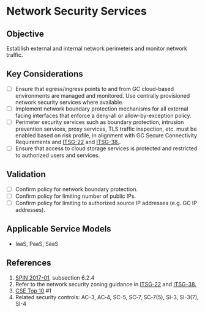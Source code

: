 # Network Security Services

## Objective

Establish external and internal network perimeters and monitor network traffic.

## Key Considerations

* [ ] Ensure that egress/ingress points to and from GC cloud-based environments are managed and monitored. Use centrally provisioned network security services where available.
* [ ] Implement network boundary protection mechanisms for all external facing interfaces that enforce a deny-all or allow-by-exception policy.
* [ ] Perimeter security services such as boundary protection, intrusion prevention services, proxy services, TLS traffic inspection, etc. must be enabled based on risk profile, in alignment with GC Secure Connectivity Requirements and [ITSG-22](https://cyber.gc.ca/en/guidance/baseline-security-requirements-network-security-zones-government-canada-itsg-22) and [ITSG-38.](https://cyber.gc.ca/en/guidance/network-security-zoning-design-considerations-placement-services-within-zones-itsg-38).
* [ ] Ensure that access to cloud storage services is protected and restricted to authorized users and services.

## Validation

* [ ] Confirm policy for network boundary protection.
* [ ] Confirm policy for limiting number of public IPs.
* [ ] Confirm policy for limiting to authorized source IP addresses (e.g. GC IP addresses).

## Applicable Service Models

* IaaS, PaaS, SaaS

## References

1. [SPIN 2017-01](https://www.canada.ca/en/government/system/digital-government/digital-government-innovations/cloud-services/direction-secure-use-commercial-cloud-services-spin.html), subsection 6.2.4
2. Refer to the network security zoning guidance in [ITSG-22](https://cyber.gc.ca/en/guidance/baseline-security-requirements-network-security-zones-government-canada-itsg-22) and [ITSG-38.](https://cyber.gc.ca/en/guidance/network-security-zoning-design-considerations-placement-services-within-zones-itsg-38)
3. [CSE Top 10](https://www.cyber.gc.ca/en/guidance/cse-top-10-it-security-actions) #1
4. Related security controls: AC-3, AC‑4, SC-5, SC‑7, SC‑7(5), SI-3, SI-3(7), SI-4
